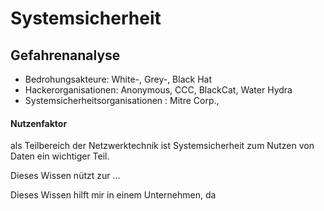 # Systemsicherheit

## Gefahrenanalyse
- Bedrohungsakteure: White-, Grey-, Black Hat
- Hackerorganisationen: Anonymous, CCC, BlackCat, Water Hydra
- Systemsicherheitsorganisationen : Mitre Corp., 

#### Nutzenfaktor
als Teilbereich der Netzwerktechnik ist Systemsicherheit zum Nutzen von Daten ein wichtiger Teil.

Dieses Wissen nützt zur ...

Dieses Wissen hilft mir in einem Unternehmen, da 